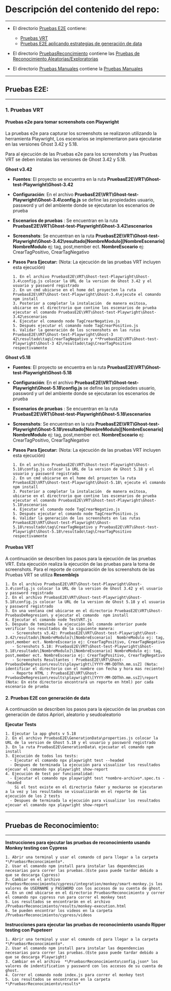 # **Descripción del contenido del repo:**
****
- El directorio [Pruebas E2E](https://github.com/neztoring/ProyectoPruebasSemana8/tree/main/PruebasE2E) contiene:

    - [Pruebas VRT](#1-pruebas-vrt)
    - [Pruebas E2E aplicando estrategias de generación de data](#2-pruebas-e2e-con-generación-de-data)

- El directorio [PruebasReconcimiento](https://github.com/neztoring/ProyectoPruebasSemana8/tree/main/PruebasrReconocimiento) contiene las [Pruebas de Reconocimiento Aleatorias/Exploratorias](#pruebas-de-reconocimiento)

- El directorio [Pruebas Manuales](https://github.com/neztoring/ProyectoPruebasSemana8/tree/main/PruebasManuales) contiene la [Pruebas Manuales]()

****
## Pruebas E2E:
****
### **1. Pruebas VRT**

  
#### **Pruebas e2e para tomar screenshots con Playwright**

La pruebas e2e para capturar los screenshots se realizaron utilizando la herramienta Playwright, Los escenarios se implementaron para ejecutarse en las versiones Ghost 3.42 y 5.18.

Para al ejecución de las Pruebas e2e para los screenshots y las Pruebas VRT se deben instalas las versiones de Ghost 3.42 y 5.18.
  
  **Ghost v3.42**
  
  - **Fuentes**: El proyecto se encuentra en la ruta **PruebasE2E\VRT\Ghost-test-Playwright\Ghost-3.42**
  - **Configuración**: En el archivo **PruebasE2E\VRT\Ghost-test-Playwright\Ghost-3.4\config.js** se define las propiedades usuario, password y url del ambiente donde se ejecutaran los escenarios de prueba
  - **Escenarios de pruebas** : Se encuentran en la ruta **PruebasE2E\VRT\Ghost-test-Playwright\Ghost-3.42\escenarios**
  - **Screenshots**: Se encuentran en la ruta **PruebasE2E\VRT\Ghost-test-Playwright\Ghost-3.42\resultado\[NombreModulo]\[NombreEscenario]**  **NombreModulo** ej: tag, post,member ect. **NombreEsceario** ej: CrearTagPositivo, CrearTagNegativo
  - **Pasos Para Ejecutar:** (Nota: La ejecución de las pruebas VRT incluyen esta ejecución)
      
        1. En el archivo PruebasE2E\VRT\Ghost-test-Playwright\Ghost-3.4\config.js colocar la URL de la version de Ghost 3.42 y el usuario y password registrado
        2. En un cmd ubicarse en el home del proyecten la ruta PruebasE2E\VRT\Ghost-test-Playwright\Ghost-3.4\ejecute el comando npm install
        3. Posterior a completar la instalación  de manera exitosa, ubicarse en el directrorio que contine los escenarios de prueba  ejecutar el comando PruebasE2E\VRT\Ghost-test-Playwright\Ghost-3.42\escenarios
        4. Ejecutar el comando node TagCrearNegativo.js
        5. Después ejecutar el comando node TagCrearPositivo.js
        6. Validar la generación de los screenshots en las rutas PruebasE2E\VRT\Ghost-test-Playwright\Ghost-3 42\resultado\tag\CrearTagNegativo y **PruebasE2E\VRT\Ghost-test-Playwright\Ghost-3 42\resultado\tag\CrearTagPositivo respectivamente
  
**Ghost v5.18**

  - **Fuentes**: El proyecto se encuentra en la ruta **PruebasE2E\VRT\Ghost-test-Playwright\Ghost-5.18**
  - **Configuración**: En el archivo **PruebasE2E\VRT\Ghost-test-Playwright\Ghost-5.18\config.js** se define las propiedades usuario, password y url del ambiente donde se ejecutaran los escenarios de prueba
  - **Escenarios de pruebas** : Se encuentran en la ruta **PruebasE2E\VRT\Ghost-test-Playwright\Ghost-5.18\escenarios**
  - **Screenshots**: Se encuentran en la ruta **PruebasE2E\VRT\Ghost-test-Playwright\Ghost-5.18\resultado\[NombreModulo]\[NombreEscenario]**  **NombreModulo** ej: tag, post,member ect. **NombreEsceario** ej: CrearTagPositivo, CrearTagNegativo
  - **Pasos Para Ejecutar:** (Nota: La ejecución de las pruebas VRT incluyen esta ejecución)
  
        1. En el archivo PruebasE2E\VRT\Ghost-test-Playwright\Ghost-5.18\config.js colocar la URL de la version de Ghost 5.18 y el usuario y password registrado
        2. En un cmd ubicarse en el home del proyecten la ruta PruebasE2E\VRT\Ghost-test-Playwright\Ghost-5.18\ ejecute el comando npm install
        3. Posterior a completar la instalación  de manera exitosa, ubicarse en el directrorio que contine los escenarios de prueba  ejecutar el comando PruebasE2E\VRT\Ghost-test-Playwright\Ghost-5.18\escenarios
        4. Ejecutar el comando node TagCrearNegativo.js
        5. Después ejecutar el comando node TagCrearPositivo.js
        6. Validar la generación de los screenshots en las rutas PruebasE2E\VRT\Ghost-test-Playwright\Ghost-5.18\resultado\tag\CrearTagNegativo y PruebasE2E\VRT\Ghost-test-Playwright\Ghost-5.18\resultado\tag\CrearTagPositivo respectivamente
  
#### **Pruebas VRT**

 A continuación se describen los pasos para la ejecución de las pruebas VRT. Esta ejecución realiza la ejecución de las pruebas para la toma de screenshots.
Para el reporte de comparación de los screenshots de las Pruebas VRT se utiliza **Resemblejs**
 
    1. En el archivo PruebasE2E\VRT\Ghost-test-Playwright\Ghost-3.4\config.js colocar la URL de la version de Ghost 3.42 y el usuario y password registrado
    2. En el archivo PruebasE2E\VRT\Ghost-test-Playwright\Ghost-5.18\config.js colocar la URL de la version de Ghost 5.18 y el usuario y password registrado
    3. En una ventana cmd ubicarse en el directorio PruebasE2E\VRT\Ghost-PruebasDeRegresion\ y ejecutar el comando  npm install
    4. Ejecutar el comando node TestVRT.js
    5. Después de teminada la ejecución del comando anterior puede verificar los resultados de la siguiente manera:
       - Screenshots v3.42: PruebasE2E\VRT\Ghost-test-Playwright\Ghost-3.42\resultado\[NombreModulo]\[NombreEscenario]  NombreModulo ej: tag, post,member ect. NombreEsceario ej: CrearTagPositivo, CrearTagNegativo
       - Screnshots 5.18: PruebasE2E\VRT\Ghost-test-Playwright\Ghost-5.18\resultado\[NombreModulo]\[NombreEscenario] NombreModulo ej: tag, post,member ect. NombreEsceario ej: CrearTagPositivo, CrearTagNegativo
       - Screenshots Resultantes : PruebasE2E\VRT\Ghost-PruebasDeRegresion\results\playwright\[YYYY-MM-DDThh.mm.ssZ] (Nota: identificar el directorio con el nombre con fecha y hora mas reciente)
       - Reporte HTML : PruebasE2E\VRT\Ghost-PruebasDeRegresion\results\playwright\[YYYY-MM-DDThh.mm.ssZ]\report (Nota: En este directorio encontrará un reporte en html) por cada escenario de prueba

#### **2. Pruebas E2E con generación de data**

A continuación se describen los pasos para la ejecución de las pruebas con generación de datos Apriori, aleatorio y seudoaleatorio 

**Ejecutar Tests**

    1. Ejecutar la app ghots v 5.18
    2. En el archivo PruebasE2E\GenerationData\properties.js colocar la URL de la version de Ghost 5.18 y el usuario y password registrado
    3. En la ruta PruebasE2E\GenerationData\ ejecuatar el comando npm install
    3. Ejecución de todos los tests:
      - Ejecutar el comando npx playwright test --headed
      - Despues de terminada la ejecución para visualizar los resultados ejecuar el comando npx playwright show-report
    4. Ejecución de test por funcionalidad:
      - Ejecutar el comando npx playwright test *nombre-archivo*.spec.ts --headed
        Si el test existe en el directorio faker y mockaroo se ejecutaran a la vez y los resultados se visualizarán en el reporte de las ejecución de los 2 tests 
      - Despues de terminada la ejecución para visualizar los resultados ejecuar el comando npx playwright show-report  
  
*********************** 
## Pruebas de Reconocimiento:
***********************
**Instrucciones para ejecutar las pruebas de reconocimiento usando Monkey testing con Cypress**

    1. Abrir una terminal y usar el comando cd para llegar a la carpeta *\PruebasrReconocimiento*.
    2. Usar el comando npm install para instalar las dependencias necesarias para correr las pruebas.(Este paso puede tardar debido a que se descarga Cypress)
    3. Cambiar en el archivo PruebasrReconocimiento/cypress/integration/monkey/smart-monkey.js los valores de USERNAME y PASSWORD con los accesos de su cuenta de ghost.
    4. En un cmd ubicarse en el directorio PruebasrReconocimiento y correr el comando npx cypress run para correr el monkey test
    5. Los resultados se encontrarán en el archivo /PruebasrReconocimiento/results/monkey-execution.html
    6. Se pueden encontrar los videos en la carpeta /PruebasrReconocimiento/cypress/videos

**Instrucciones para ejecutar las pruebas de reconocimiento usando Ripper testing con Pupeteerr**

    1. Abrir una terminal y usar el comando cd para llegar a la carpeta  *\PruebasrReconocimiento*.
    2. Usar el comando npm install para instalar las dependencias necesarias para correr las pruebas.(Este paso puede tardar debido a que se descarga Playwright)
    3. Cambiar en el archivo  *\PruebasrReconocimiento\config.json* los valores de indentification y password con los accesos de su cuenta de ghost.
    4. Correr el comando node index.js para correr el monkey test
    5. Los resultados se encontraran en la carpeta  *\PruebasrReconocimiento\results*

